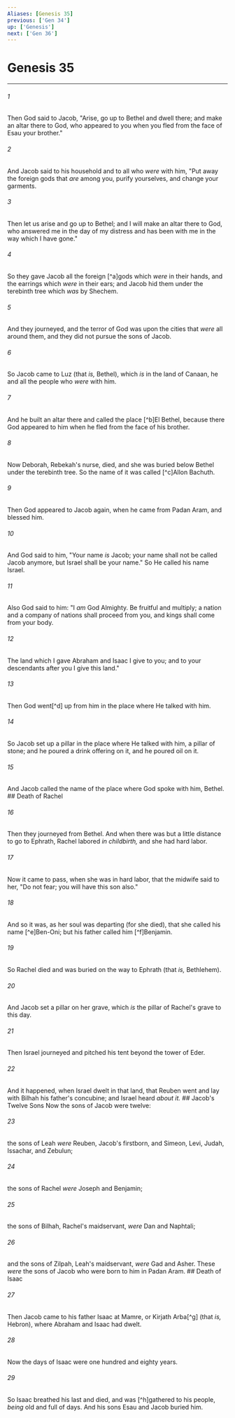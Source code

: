```yaml
---
Aliases: [Genesis 35]
previous: ['Gen 34']
up: ['Genesis']
next: ['Gen 36']
---
```

# Genesis 35

***


###### 1 
Then God said to Jacob, "Arise, go up to Bethel and dwell there; and make an altar there to God, who appeared to you when you fled from the face of Esau your brother." 

###### 2 
And Jacob said to his household and to all who _were_ with him, "Put away the foreign gods that _are_ among you, purify yourselves, and change your garments. 

###### 3 
Then let us arise and go up to Bethel; and I will make an altar there to God, who answered me in the day of my distress and has been with me in the way which I have gone." 

###### 4 
So they gave Jacob all the foreign [^a]gods which _were_ in their hands, and the earrings which _were_ in their ears; and Jacob hid them under the terebinth tree which _was_ by Shechem. 

###### 5 
And they journeyed, and the terror of God was upon the cities that _were_ all around them, and they did not pursue the sons of Jacob. 

###### 6 
So Jacob came to Luz (that _is,_ Bethel), which _is_ in the land of Canaan, he and all the people who _were_ with him. 

###### 7 
And he built an altar there and called the place [^b]El Bethel, because there God appeared to him when he fled from the face of his brother. 

###### 8 
Now Deborah, Rebekah's nurse, died, and she was buried below Bethel under the terebinth tree. So the name of it was called [^c]Allon Bachuth. 

###### 9 
Then God appeared to Jacob again, when he came from Padan Aram, and blessed him. 

###### 10 
And God said to him, "Your name _is_ Jacob; your name shall not be called Jacob anymore, but Israel shall be your name." So He called his name Israel. 

###### 11 
Also God said to him: "I _am_ God Almighty. Be fruitful and multiply; a nation and a company of nations shall proceed from you, and kings shall come from your body. 

###### 12 
The land which I gave Abraham and Isaac I give to you; and to your descendants after you I give this land." 

###### 13 
Then God went[^d] up from him in the place where He talked with him. 

###### 14 
So Jacob set up a pillar in the place where He talked with him, a pillar of stone; and he poured a drink offering on it, and he poured oil on it. 

###### 15 
And Jacob called the name of the place where God spoke with him, Bethel. ## Death of Rachel 

###### 16 
Then they journeyed from Bethel. And when there was but a little distance to go to Ephrath, Rachel labored _in childbirth,_ and she had hard labor. 

###### 17 
Now it came to pass, when she was in hard labor, that the midwife said to her, "Do not fear; you will have this son also." 

###### 18 
And so it was, as her soul was departing (for she died), that she called his name [^e]Ben-Oni; but his father called him [^f]Benjamin. 

###### 19 
So Rachel died and was buried on the way to Ephrath (that _is,_ Bethlehem). 

###### 20 
And Jacob set a pillar on her grave, which _is_ the pillar of Rachel's grave to this day. 

###### 21 
Then Israel journeyed and pitched his tent beyond the tower of Eder. 

###### 22 
And it happened, when Israel dwelt in that land, that Reuben went and lay with Bilhah his father's concubine; and Israel heard _about it._ ## Jacob's Twelve Sons Now the sons of Jacob were twelve: 

###### 23 
the sons of Leah _were_ Reuben, Jacob's firstborn, and Simeon, Levi, Judah, Issachar, and Zebulun; 

###### 24 
the sons of Rachel _were_ Joseph and Benjamin; 

###### 25 
the sons of Bilhah, Rachel's maidservant, _were_ Dan and Naphtali; 

###### 26 
and the sons of Zilpah, Leah's maidservant, _were_ Gad and Asher. These _were_ the sons of Jacob who were born to him in Padan Aram. ## Death of Isaac 

###### 27 
Then Jacob came to his father Isaac at Mamre, or Kirjath Arba[^g] (that _is,_ Hebron), where Abraham and Isaac had dwelt. 

###### 28 
Now the days of Isaac were one hundred and eighty years. 

###### 29 
So Isaac breathed his last and died, and was [^h]gathered to his people, _being_ old and full of days. And his sons Esau and Jacob buried him.

